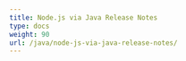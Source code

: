 ```yaml
---
title: Node.js via Java Release Notes
type: docs
weight: 90
url: /java/node-js-via-java-release-notes/
---
```



